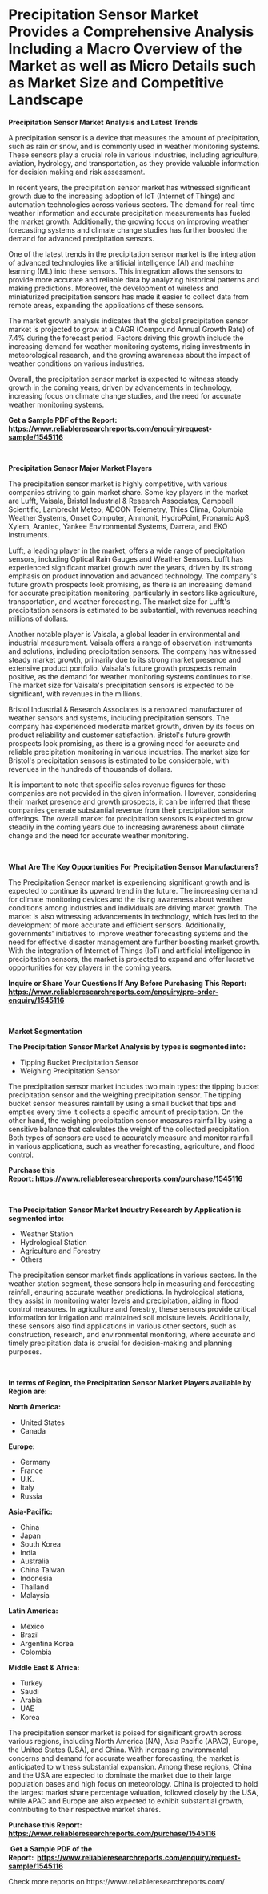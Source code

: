 <p><h1>Precipitation Sensor Market Provides a Comprehensive Analysis Including a Macro Overview of the Market as well as Micro Details such as Market Size and Competitive Landscape</h1></p><p><strong>Precipitation Sensor Market Analysis and Latest Trends</strong></p>
<p><p>A precipitation sensor is a device that measures the amount of precipitation, such as rain or snow, and is commonly used in weather monitoring systems. These sensors play a crucial role in various industries, including agriculture, aviation, hydrology, and transportation, as they provide valuable information for decision making and risk assessment.</p><p>In recent years, the precipitation sensor market has witnessed significant growth due to the increasing adoption of IoT (Internet of Things) and automation technologies across various sectors. The demand for real-time weather information and accurate precipitation measurements has fueled the market growth. Additionally, the growing focus on improving weather forecasting systems and climate change studies has further boosted the demand for advanced precipitation sensors.</p><p>One of the latest trends in the precipitation sensor market is the integration of advanced technologies like artificial intelligence (AI) and machine learning (ML) into these sensors. This integration allows the sensors to provide more accurate and reliable data by analyzing historical patterns and making predictions. Moreover, the development of wireless and miniaturized precipitation sensors has made it easier to collect data from remote areas, expanding the applications of these sensors.</p><p>The market growth analysis indicates that the global precipitation sensor market is projected to grow at a CAGR (Compound Annual Growth Rate) of 7.4% during the forecast period. Factors driving this growth include the increasing demand for weather monitoring systems, rising investments in meteorological research, and the growing awareness about the impact of weather conditions on various industries.</p><p>Overall, the precipitation sensor market is expected to witness steady growth in the coming years, driven by advancements in technology, increasing focus on climate change studies, and the need for accurate weather monitoring systems.</p></p>
<p><strong>Get a Sample PDF of the Report:&nbsp; <a href="https://www.reliableresearchreports.com/enquiry/request-sample/1545116">https://www.reliableresearchreports.com/enquiry/request-sample/1545116</a></strong></p>
<p>&nbsp;</p>
<p><strong>Precipitation Sensor Major Market Players</strong></p>
<p><p>The precipitation sensor market is highly competitive, with various companies striving to gain market share. Some key players in the market are Lufft, Vaisala, Bristol Industrial & Research Associates, Campbell Scientific, Lambrecht Meteo, ADCON Telemetry, Thies Clima, Columbia Weather Systems, Onset Computer, Ammonit, HydroPoint, Pronamic ApS, Xylem, Arantec, Yankee Environmental Systems, Darrera, and EKO Instruments.</p><p>Lufft, a leading player in the market, offers a wide range of precipitation sensors, including Optical Rain Gauges and Weather Sensors. Lufft has experienced significant market growth over the years, driven by its strong emphasis on product innovation and advanced technology. The company's future growth prospects look promising, as there is an increasing demand for accurate precipitation monitoring, particularly in sectors like agriculture, transportation, and weather forecasting. The market size for Lufft's precipitation sensors is estimated to be substantial, with revenues reaching millions of dollars.</p><p>Another notable player is Vaisala, a global leader in environmental and industrial measurement. Vaisala offers a range of observation instruments and solutions, including precipitation sensors. The company has witnessed steady market growth, primarily due to its strong market presence and extensive product portfolio. Vaisala's future growth prospects remain positive, as the demand for weather monitoring systems continues to rise. The market size for Vaisala's precipitation sensors is expected to be significant, with revenues in the millions.</p><p>Bristol Industrial & Research Associates is a renowned manufacturer of weather sensors and systems, including precipitation sensors. The company has experienced moderate market growth, driven by its focus on product reliability and customer satisfaction. Bristol's future growth prospects look promising, as there is a growing need for accurate and reliable precipitation monitoring in various industries. The market size for Bristol's precipitation sensors is estimated to be considerable, with revenues in the hundreds of thousands of dollars.</p><p>It is important to note that specific sales revenue figures for these companies are not provided in the given information. However, considering their market presence and growth prospects, it can be inferred that these companies generate substantial revenue from their precipitation sensor offerings. The overall market for precipitation sensors is expected to grow steadily in the coming years due to increasing awareness about climate change and the need for accurate weather monitoring.</p></p>
<p>&nbsp;</p>
<p><strong>What Are The Key Opportunities For Precipitation Sensor Manufacturers?</strong></p>
<p><p>The Precipitation Sensor market is experiencing significant growth and is expected to continue its upward trend in the future. The increasing demand for climate monitoring devices and the rising awareness about weather conditions among industries and individuals are driving market growth. The market is also witnessing advancements in technology, which has led to the development of more accurate and efficient sensors. Additionally, governments' initiatives to improve weather forecasting systems and the need for effective disaster management are further boosting market growth. With the integration of Internet of Things (IoT) and artificial intelligence in precipitation sensors, the market is projected to expand and offer lucrative opportunities for key players in the coming years.</p></p>
<p><strong>Inquire or Share Your Questions If Any Before Purchasing This Report: <a href="https://www.reliableresearchreports.com/enquiry/pre-order-enquiry/1545116">https://www.reliableresearchreports.com/enquiry/pre-order-enquiry/1545116</a></strong></p>
<p>&nbsp;</p>
<p><strong>Market Segmentation</strong></p>
<p><strong>The Precipitation Sensor Market Analysis by types is segmented into:</strong></p>
<p><ul><li>Tipping Bucket Precipitation Sensor</li><li>Weighing Precipitation Sensor</li></ul></p>
<p><p>The precipitation sensor market includes two main types: the tipping bucket precipitation sensor and the weighing precipitation sensor. The tipping bucket sensor measures rainfall by using a small bucket that tips and empties every time it collects a specific amount of precipitation. On the other hand, the weighing precipitation sensor measures rainfall by using a sensitive balance that calculates the weight of the collected precipitation. Both types of sensors are used to accurately measure and monitor rainfall in various applications, such as weather forecasting, agriculture, and flood control.</p></p>
<p><strong>Purchase this Report:&nbsp;<a href="https://www.reliableresearchreports.com/purchase/1545116">https://www.reliableresearchreports.com/purchase/1545116</a></strong></p>
<p>&nbsp;</p>
<p><strong>The Precipitation Sensor Market Industry Research by Application is segmented into:</strong></p>
<p><ul><li>Weather Station</li><li>Hydrological Station</li><li>Agriculture and Forestry</li><li>Others</li></ul></p>
<p><p>The precipitation sensor market finds applications in various sectors. In the weather station segment, these sensors help in measuring and forecasting rainfall, ensuring accurate weather predictions. In hydrological stations, they assist in monitoring water levels and precipitation, aiding in flood control measures. In agriculture and forestry, these sensors provide critical information for irrigation and maintained soil moisture levels. Additionally, these sensors also find applications in various other sectors, such as construction, research, and environmental monitoring, where accurate and timely precipitation data is crucial for decision-making and planning purposes.</p></p>
<p>&nbsp;</p>
<p><strong>In terms of Region, the Precipitation Sensor Market Players available by Region are:</strong></p>
<p>
    <p> <strong> North America: </strong>
        <ul>
            <li>United States</li>
            <li>Canada</li>
        </ul>
        </p> 
    <p> <strong> Europe: </strong>
        <ul>
            <li>Germany</li>
            <li>France</li>
            <li>U.K.</li>
            <li>Italy</li>
            <li>Russia</li>
        </ul>
        </p> 
    <p> <strong> Asia-Pacific: </strong>
        <ul>
            <li>China</li>
            <li>Japan</li>
            <li>South Korea</li>
            <li>India</li>
            <li>Australia</li>
            <li>China Taiwan</li>
            <li>Indonesia</li>
            <li>Thailand</li>
            <li>Malaysia</li>
        </ul>
        </p> 
    <p> <strong> Latin America: </strong>
        <ul>
            <li>Mexico</li>
            <li>Brazil</li>
            <li>Argentina Korea</li>
            <li>Colombia</li>
        </ul>
        </p> 
    <p> <strong> Middle East & Africa: </strong>
        <ul>
            <li>Turkey</li>
            <li>Saudi</li>
            <li>Arabia</li>
            <li>UAE</li>
            <li>Korea</li>
        </ul>
    </p>
    </p>
<p><p>The precipitation sensor market is poised for significant growth across various regions, including North America (NA), Asia Pacific (APAC), Europe, the United States (USA), and China. With increasing environmental concerns and demand for accurate weather forecasting, the market is anticipated to witness substantial expansion. Among these regions, China and the USA are expected to dominate the market due to their large population bases and high focus on meteorology. China is projected to hold the largest market share percentage valuation, followed closely by the USA, while APAC and Europe are also expected to exhibit substantial growth, contributing to their respective market shares.</p></p>
<p><strong>Purchase this Report: <a href="https://www.reliableresearchreports.com/purchase/1545116">https://www.reliableresearchreports.com/purchase/1545116</a></strong></p>
<p>&nbsp;<strong>Get a Sample PDF of the Report:&nbsp;&nbsp;<a href="https://www.reliableresearchreports.com/enquiry/request-sample/1545116">https://www.reliableresearchreports.com/enquiry/request-sample/1545116</a></strong></p>
<p><strong></strong></p>
<p>Check more reports on https://www.reliableresearchreports.com/</p>